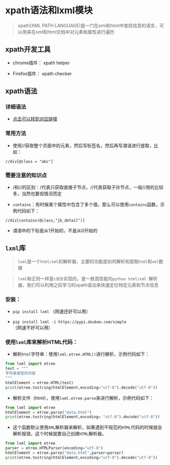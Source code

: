# xpath语法和lxml模块

> xpath(XML PATH LANGUAGE)是一门在xml和html中查找信息的语言，可以用来在xml和html文档中对元素和属性进行遍历

## xpath开发工具

* chrome插件： xpath helper

* Firefox插件： xpath checker


## xpath语法
### 详细语法

   * [点击可以转到对应链接](https://www.runoob.com/xpath/xpath-syntax.html)

### 常用方法

   * 使用//获取整个页面中的元素，然后写标签名，然后再写谓语进行提取，比如：

```xpath
//div[@class = "abc"]
```

### 需要注意的知识点

   * /和//的区别：/代表只获取直接子节点，//代表获取子孙节点，一般//用的比较多，当然也要视情况而定

   * `contains`：有时候某个属性中包含了多个值，那么可以使用`contains`函数，示例代码如下：
```xpath
//div[contains(@class,"jb_detail")]
```

   * 谓语中的下标是从1开始的，不是从0开始的


## `lxml`库

>`lxml`是一个`html/xml`的解析器，主要的功能是如何解析和提取`html`和`xml`数据

>`lxml`和正则一样是`c语言`实现的，是一款高性能的`python html/xml `解析器，我们可以利用之前学习的xpath语法来快速定位特定元素和节点信息

### 安装：

   * `pip install lxml` （网速还好可以用）

   * `pip install lxml -i https://pypi.douban.com/simple`（网速不好可以用）

### 使用`lxml`库来解析HTML代码：

   * 解析`html`字符串：使用`lxml.etree.HTML()`进行解析，示例代码如下：
```python
from lxml import etree
text = """
字符串类型的内容
"""
htmlElement = etree.HTML(text)
print(etree.tostring(htmlElement,encoding="utf-8").decode("utf-8"))

```

   * 解析文件（html），使用`lxml.etree.parse`来进行解析，示例代码如下：
```python
from lxml import etree
htmlElement = etree.parse("data.html")
print(etree.tostring(htmlElement,encoding= "utf-8").decode("utf-8"))
```

   * 这个函数默认使用`XML`解析器来解析，如果遇到不规范的`HTML`代码的时候就会解析报错，这个时候就要自己创建`HTML`解析器。
```python
from lxml import etree
parser = etree.HTMLParser(encoding="utf-8")
htmlElement = etree.parse("data.html",parser=parser)
print(etree.tostring(htmlElement,encoding="utf-8").decode("utf-8"))
```
